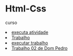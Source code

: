 # Html-Css
 curso

<li><a href="https://wesleyhenrique13.github.io/Html-Css/Exercicios/Exe001"> executa atividade</a></li>
<li><a href=" https://wesleyhenrique13.github.io/Html-Css/Exercicios/trabalho">Trabalho</a></li>
<li><a href="https://wesleyhenrique13.github.io/Html-Css/Exercicios/trabalho">executar trabalho</a></li>
<li><a href="https://wesleyhenrique13.github.io/Html-Css/Exercicios/exe016">Trabalho 02 de Dom Pedro</a></li>



